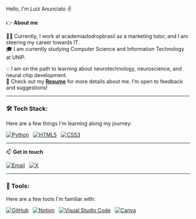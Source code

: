 Hello, I'm Luiz Anunciato ✌️

👉 **About me**

👨‍💻 Currently, I work at academiadodropbrasil as a marketing tutor, and I am steering my career towards IT.  
🎓 I am currently studying Computer Science and Information Technology at UNIP.  

💡 I am on the path to learning about neurotechnology, neuroscience, and neural chip development.  
📄 Check out my [**Resume**](https://drive.google.com/drive/folders/1myiAX2BGd_POdsHZD6-jR5SMdyIS0TQ5?usp=sharing) for more details about me. I’m open to feedback and suggestions!  

---

### 🛠️ Tech Stack:
Here are a few things I'm learning along my journey:

[![Python](https://img.shields.io/badge/Python-3776AB?style=for-the-badge&logo=python&logoColor=white)](https://www.python.org/) &nbsp; 
[![HTML5](https://img.shields.io/badge/HTML5-E34F26?style=for-the-badge&logo=html5&logoColor=white)](https://developer.mozilla.org/en-US/docs/Web/HTML) &nbsp; 
[![CSS3](https://img.shields.io/badge/CSS3-1572B6?style=for-the-badge&logo=css3&logoColor=white)](https://developer.mozilla.org/en-US/docs/Web/CSS)

---

📫 **Get in touch**

[![Email](https://img.shields.io/badge/mcluizspessoal@gmail.com-FFFFFF?style=for-the-badge&logo=gmail&logoColor=red)](mailto:mcluizspessoal@gmail.com) &nbsp; 
[![X](https://img.shields.io/badge/-X-000000?style=for-the-badge&logo=x&logoColor=white)](https://x.com/Luizfelipewf1)  

---

### 🧰 Tools:
Here are a few tools I'm familiar with:

[![GitHub](https://img.shields.io/badge/GitHub-181717?style=for-the-badge&logo=github&logoColor=white)](https://github.com/) &nbsp; 
[![Notion](https://img.shields.io/badge/Notion-000000?style=for-the-badge&logo=notion&logoColor=white)](https://www.notion.so/) &nbsp; 
[![Visual Studio Code](https://img.shields.io/badge/Visual%20Studio%20Code-007ACC?style=for-the-badge&logo=visualstudiocode&logoColor=white)](https://code.visualstudio.com/) &nbsp; 
[![Canva](https://img.shields.io/badge/Canva-00C4CC?style=for-the-badge&logo=canva&logoColor=white)](https://www.canva.com/)
